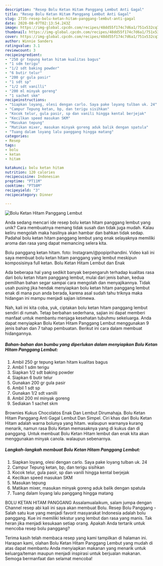 ```yaml
---
description: "Resep Bolu Ketan Hitam Panggang Lembut Anti Gagal"
title: "Resep Bolu Ketan Hitam Panggang Lembut Anti Gagal"
slug: 2735-resep-bolu-ketan-hitam-panggang-lembut-anti-gagal
date: 2020-08-07T02:13:54.243Z
image: https://img-global.cpcdn.com/recipes/48dd55f174c7d6a1/751x532cq70/bolu-ketan-hitam-panggang-lembut-foto-resep-utama.jpg
thumbnail: https://img-global.cpcdn.com/recipes/48dd55f174c7d6a1/751x532cq70/bolu-ketan-hitam-panggang-lembut-foto-resep-utama.jpg
cover: https://img-global.cpcdn.com/recipes/48dd55f174c7d6a1/751x532cq70/bolu-ketan-hitam-panggang-lembut-foto-resep-utama.jpg
author: Winnie Sanders
ratingvalue: 3.1
reviewcount: 3
recipeingredient:
- "250 gr tepung ketan hitam kualitas bagus"
- "1 sdm terigu"
- "1/2 sdt baking powder"
- "6 butir telur"
- "200 gr gula pasir"
- "1 sdt sp"
- "1/2 sdt vanilli"
- "200 ml minyak goreng"
- "1 sachet skm"
recipeinstructions:
- "Siapkan loyang, olesi dengan carlo. Saya pake loyang tulban uk. 24"
- "Campur Tepung ketan, bp, dan terigu sisihkan"
- "Kocok telur, gula pasir, sp dan vanili hingga kental berjejak"
- "Kecilkan speed masukan SKM"
- "Masukan tepung"
- "Matikan mixer, masukan minyak goreng aduk balik dengan spatula"
- "Tuang dalam loyang lalu panggang hingga matang"
categories:
- Resep
tags:
- bolu
- ketan
- hitam

katakunci: bolu ketan hitam 
nutrition: 120 calories
recipecuisine: Indonesian
preptime: "PT11M"
cooktime: "PT58M"
recipeyield: "3"
recipecategory: Dinner

---
```



![Bolu Ketan Hitam Panggang Lembut](https://img-global.cpcdn.com/recipes/48dd55f174c7d6a1/751x532cq70/bolu-ketan-hitam-panggang-lembut-foto-resep-utama.jpg)

Anda sedang mencari ide resep bolu ketan hitam panggang lembut yang unik? Cara membuatnya memang tidak susah dan tidak juga mudah. Kalau keliru mengolah maka hasilnya akan hambar dan bahkan tidak sedap. Padahal bolu ketan hitam panggang lembut yang enak selayaknya memiliki aroma dan rasa yang dapat memancing selera kita.

Bolu panggang ketan hitam. foto: Instagram/@popiprihandini. Video kali ini saya membuat bolu ketan hitam panggang yang lembut meskipun komposisinya full ketan. Bolu Ketan Hitam Lembut dan Enak

Ada beberapa hal yang sedikit banyak berpengaruh terhadap kualitas rasa dari bolu ketan hitam panggang lembut, mulai dari jenis bahan, kedua pemilihan bahan segar sampai cara mengolah dan menyajikannya. Tidak usah pusing jika hendak menyiapkan bolu ketan hitam panggang lembut enak di mana pun anda berada, karena asal sudah tahu triknya maka hidangan ini mampu menjadi sajian istimewa.


Nah, kali ini kita coba, yuk, ciptakan bolu ketan hitam panggang lembut sendiri di rumah. Tetap berbahan sederhana, sajian ini dapat memberi manfaat untuk membantu menjaga kesehatan tubuhmu sekeluarga. Anda dapat menyiapkan Bolu Ketan Hitam Panggang Lembut menggunakan 9 jenis bahan dan 7 tahap pembuatan. Berikut ini cara dalam membuat hidangannya.

<!--inarticleads1-->

##### Bahan-bahan dan bumbu yang diperlukan dalam menyiapkan Bolu Ketan Hitam Panggang Lembut:

1. Ambil 250 gr tepung ketan hitam kualitas bagus
1. Ambil 1 sdm terigu
1. Siapkan 1/2 sdt baking powder
1. Siapkan 6 butir telur
1. Gunakan 200 gr gula pasir
1. Ambil 1 sdt sp
1. Gunakan 1/2 sdt vanilli
1. Ambil 200 ml minyak goreng
1. Sediakan 1 sachet skm


Brownies Kukus Chocolatos Enak Dan Lembut Dirumahaja. Bolu Ketan Hitam Panggang Anti Gagal Lembut Dan Simpel. Ciri khas dari Bolu Ketan Hitam adalah warna bolunya yang hitam. walaupun warnanya kurang menarik, namun rasa Bolu Ketan memasaknya yang di kukus dan di panggang. Untuk membuat Bolu Ketan Hitam lembut dan enak kita akan menggunakan minyak canola. walaupun sebenarnya. 

<!--inarticleads2-->

##### Langkah-langkah membuat Bolu Ketan Hitam Panggang Lembut:

1. Siapkan loyang, olesi dengan carlo. Saya pake loyang tulban uk. 24
1. Campur Tepung ketan, bp, dan terigu sisihkan
1. Kocok telur, gula pasir, sp dan vanili hingga kental berjejak
1. Kecilkan speed masukan SKM
1. Masukan tepung
1. Matikan mixer, masukan minyak goreng aduk balik dengan spatula
1. Tuang dalam loyang lalu panggang hingga matang


BOLU KETAN HITAM PANGGANG Assalamualaikum, salam jumpa dengan Channel resep abi kali ini saya akan membuat Bolu. Resep Bolu Panggang - Salah satu kue yang menjadi favorit masyarakat Indonesia adalah bolu panggang. Kue ini memiliki tekstur yang lembut dan rasa yang manis. Tak heran jika menjadi kesukaan setiap orang. Apakah Anda tertarik untuk mencoba resep bolu panggang? 

Terima kasih telah membaca resep yang kami tampilkan di halaman ini. Harapan kami, olahan Bolu Ketan Hitam Panggang Lembut yang mudah di atas dapat membantu Anda menyiapkan makanan yang menarik untuk keluarga/teman maupun menjadi inspirasi untuk berjualan makanan. Semoga bermanfaat dan selamat mencoba!
